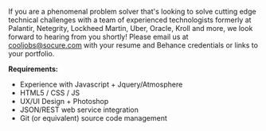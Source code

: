 If you are a phenomenal problem solver that's looking to solve cutting edge technical challenges with a team of experienced technologists formerly at Palantir, Netegrity, Lockheed Martin, Uber, Oracle, Kroll and more, we look forward to hearing from you shortly! Please email us at [cooljobs@socure.com](mailto:cooljobs@socure.com) with your resume and Behance credentials or links to your portfolio.

__Requirements:__

* Experience with Javascript + Jquery/Atmosphere 
* HTML5 / CSS / JS
* UX/UI Design + Photoshop 
* JSON/REST web service integration
* Git (or equivalent) source code management